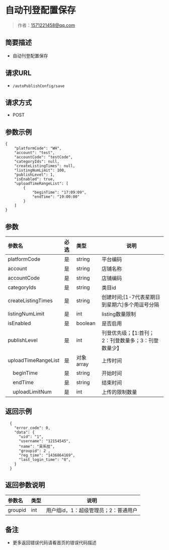 # 自动刊登配置保存

> 作者：1571221458@qq.com

## 简要描述

- 自动刊登配置保存

## 请求URL
- ` /autoPublishConfig/save `
  
## 请求方式
- POST 

## 参数示例 

``` 
{
    "platformCode": "WH",
    "account": "test",
    "accountCode": "testCode",
    "categoryIds": null,
    "createListingTimes": null,
    "listingNumLimit": 100,
    "publishLevel": 1,
    "isEnabled": true,
    "uploadTimeRangeList": [
        {
            "beginTime": "17:09:09",
            "endTime": "19:00:00"
        }
    ]
}
``` 
## 参数

|参数名|必选|类型|说明|
|:----    |:---|:----- |-----   |
|platformCode |是  |string |平台编码   |
|account |是  |string | 店铺名称    |
|accountCode     |是  |string | 店铺编码    |
|categoryIds     |是  |string | 类目id    |
|createListingTimes     |是  |string | 创建时间;[1-7代表星期日到星期六]多个用逗号分隔    |
|listingNumLimit     |是  |int | listing数量限制    |
|isEnabled     |是  |boolean | 是否启用    |
|publishLevel     |是  |int | 刊登优先级；【1:首刊；2：刊登数量多；3：刊登数量少】    |
|uploadTimeRangeList     |是  |对象array | 上传时间    |
|&emsp;beginTime|是  |string | 开始时间    |
|&emsp;endTime|是  |string | 结束时间    |
|&emsp;uploadLimitNum|是  |int |  上传的限制数量   |


## 返回示例 

``` 
  {
    "error_code": 0,
    "data": {
      "uid": "1",
      "username": "12154545",
      "name": "吴系挂",
      "groupid": 2 ,
      "reg_time": "1436864169",
      "last_login_time": "0",
    }
  }
```

## 返回参数说明 

|参数名|类型|说明|
|:-----  |:-----|-----                           |
|groupid |int   |用户组id，1：超级管理员；2：普通用户  |

## 备注 

- 更多返回错误代码请看首页的错误代码描述